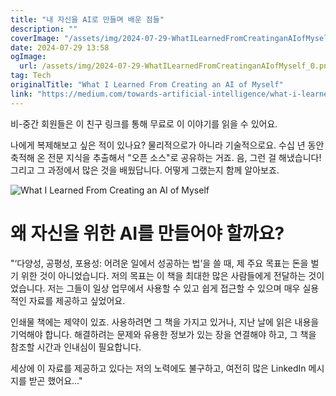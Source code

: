 ```yaml
---
title: "내 자신을 AI로 만들며 배운 점들"
description: ""
coverImage: "/assets/img/2024-07-29-WhatILearnedFromCreatinganAIofMyself_0.png"
date: 2024-07-29 13:58
ogImage: 
  url: /assets/img/2024-07-29-WhatILearnedFromCreatinganAIofMyself_0.png
tag: Tech
originalTitle: "What I Learned From Creating an AI of Myself"
link: "https://medium.com/towards-artificial-intelligence/what-i-learned-from-creating-an-ai-of-myself-ff8f994fa485"
---
```



비-중간 회원들은 이 친구 링크를 통해 무료로 이 이야기를 읽을 수 있어요.

나에게 복제해보고 싶은 적이 있나요? 물리적으로가 아니라 기술적으로요. 수십 년 동안 축적해 온 전문 지식을 추출해서 "오픈 소스"로 공유하는 거죠. 음, 그런 걸 해냈습니다! 그리고 그 과정에서 많은 것을 배웠답니다. 어떻게 그랬는지 함께 알아보죠.

![What I Learned From Creating an AI of Myself](/assets/img/2024-07-29-WhatILearnedFromCreatinganAIofMyself_0.png)

# 왜 자신을 위한 AI를 만들어야 할까요?

<div class="content-ad"></div>

"‘다양성, 공평성, 포용성: 어려운 일에서 성공하는 법’을 쓸 때, 제 주요 목표는 돈을 벌기 위한 것이 아니었습니다. 저의 목표는 이 책을 최대한 많은 사람들에게 전달하는 것이었습니다. 저는 그들이 일상 업무에서 사용할 수 있고 쉽게 접근할 수 있으며 매우 실용적인 자료를 제공하고 싶었어요.

인쇄물 책에는 제약이 있죠. 사용하려면 그 책을 가지고 있거나, 지난 날에 읽은 내용을 기억해야 합니다. 해결하려는 문제와 유용한 정보가 있는 장을 연결해야 하고, 그 책을 참조할 시간과 인내심이 필요합니다.

세상에 이 자료를 제공하고 있다는 저의 노력에도 불구하고, 여전히 많은 LinkedIn 메시지를 받곤 했어요…"